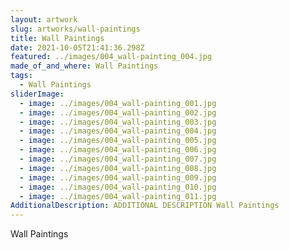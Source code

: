 ```yaml
---
layout: artwork
slug: artworks/wall-paintings
title: Wall Paintings
date: 2021-10-05T21:41:36.298Z
featured: ../images/004_wall-painting_004.jpg
made_of_and_where: Wall Paintings
tags:
  - Wall Paintings
sliderImage:
  - image: ../images/004_wall-painting_001.jpg
  - image: ../images/004_wall-painting_002.jpg
  - image: ../images/004_wall-painting_003.jpg
  - image: ../images/004_wall-painting_004.jpg
  - image: ../images/004_wall-painting_005.jpg
  - image: ../images/004_wall-painting_006.jpg
  - image: ../images/004_wall-painting_007.jpg
  - image: ../images/004_wall-painting_008.jpg
  - image: ../images/004_wall-painting_009.jpg
  - image: ../images/004_wall-painting_010.jpg
  - image: ../images/004_wall-painting_011.jpg
AdditionalDescription: ADDITIONAL DESCRIPTION Wall Paintings
---
```

Wall Paintings